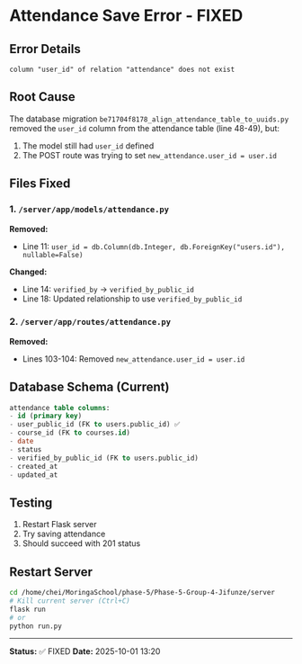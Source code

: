 # Attendance Save Error - FIXED

## Error Details
```
column "user_id" of relation "attendance" does not exist
```

## Root Cause
The database migration `be71704f8178_align_attendance_table_to_uuids.py` removed the `user_id` column from the attendance table (line 48-49), but:
1. The model still had `user_id` defined
2. The POST route was trying to set `new_attendance.user_id = user.id`

## Files Fixed

### 1. `/server/app/models/attendance.py`
**Removed:**
- Line 11: `user_id = db.Column(db.Integer, db.ForeignKey("users.id"), nullable=False)`

**Changed:**
- Line 14: `verified_by` → `verified_by_public_id`
- Line 18: Updated relationship to use `verified_by_public_id`

### 2. `/server/app/routes/attendance.py`
**Removed:**
- Lines 103-104: Removed `new_attendance.user_id = user.id`

## Database Schema (Current)
```sql
attendance table columns:
- id (primary key)
- user_public_id (FK to users.public_id) ✅
- course_id (FK to courses.id)
- date
- status
- verified_by_public_id (FK to users.public_id)
- created_at
- updated_at
```

## Testing
1. Restart Flask server
2. Try saving attendance
3. Should succeed with 201 status

## Restart Server
```bash
cd /home/chei/MoringaSchool/phase-5/Phase-5-Group-4-Jifunze/server
# Kill current server (Ctrl+C)
flask run
# or
python run.py
```

---
**Status:** ✅ FIXED
**Date:** 2025-10-01 13:20
